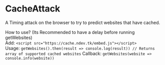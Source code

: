 # CacheAttack
A Timing attack on the browser to try to predict websites that have cached.  

How to use?  (Its Recommended to have a delay before running getWebsites)  
Add: `<script src="https://cache.ndev.tk/embed.js"></script>`  
Usage: `getWebsites().then(result => console.log(result)) // Returns array of supported cached websites`
Callback: `getWebsites(website => console.info(website))`
